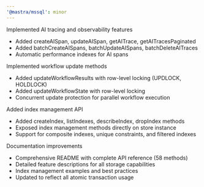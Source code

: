 ```yaml
---
'@mastra/mssql': minor
---
```


Implemented AI tracing and observability features

- Added createAISpan, updateAISpan, getAITrace, getAITracesPaginated
- Added batchCreateAISpans, batchUpdateAISpans, batchDeleteAITraces
- Automatic performance indexes for AI spans

Implemented workflow update methods

- Added updateWorkflowResults with row-level locking (UPDLOCK, HOLDLOCK)
- Added updateWorkflowState with row-level locking
- Concurrent update protection for parallel workflow execution

Added index management API

- Added createIndex, listIndexes, describeIndex, dropIndex methods
- Exposed index management methods directly on store instance
- Support for composite indexes, unique constraints, and filtered indexes

Documentation improvements

- Comprehensive README with complete API reference (58 methods)
- Detailed feature descriptions for all storage capabilities
- Index management examples and best practices
- Updated to reflect all atomic transaction usage